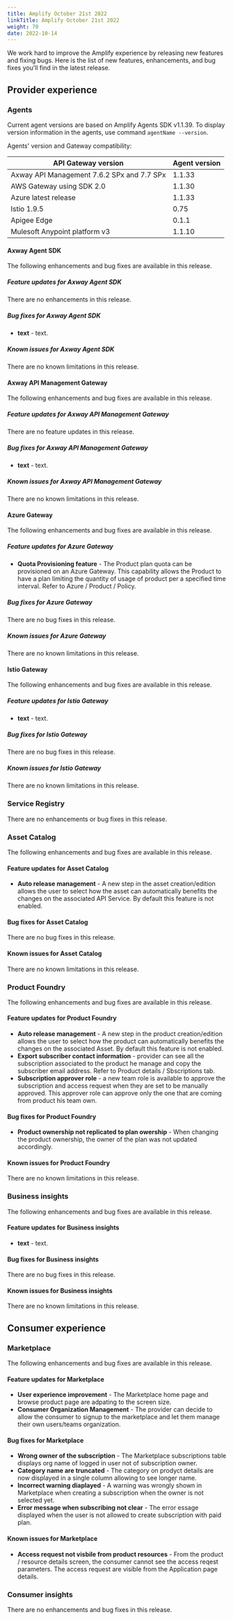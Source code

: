 ```yaml
---
title: Amplify October 21st 2022
linkTitle: Amplify October 21st 2022
weight: 70
date: 2022-10-14
---
```

We work hard to improve the Amplify experience by releasing new features and fixing bugs. Here is the list of new features, enhancements, and bug fixes you’ll find in the latest release.

## Provider experience

### Agents

Current agent versions are based on Amplify Agents SDK v1.1.39. To display version information in the agents, use command `agentName --version`.

Agents' version and Gateway compatibility:

| API Gateway version                        | Agent version|
|--------------------------------------------|--------------|
| Axway API Management 7.6.2 SPx and 7.7 SPx | 1.1.33       |
| AWS Gateway using SDK 2.0                  | 1.1.30       |
| Azure latest release                       | 1.1.33       |
| Istio 1.9.5                                | 0.75         |
| Apigee Edge                                | 0.1.1        |
| Mulesoft Anypoint platform v3              | 1.1.10       |

#### Axway Agent SDK

The following enhancements and bug fixes are available in this release.

##### Feature updates for Axway Agent SDK

There are no enhancements in this release.

##### Bug fixes for Axway Agent SDK

* **text** - text.

##### Known issues for Axway Agent SDK

There are no known limitations in this release.

#### Axway API Management Gateway

The following enhancements and bug fixes are available in this release.

##### Feature updates for Axway API Management Gateway

There are no feature updates in this release.

##### Bug fixes for Axway API Management Gateway

* **text** - text.

##### Known issues for Axway API Management Gateway

There are no known limitations in this release.

#### Azure Gateway

The following enhancements and bug fixes are available in this release.

##### Feature updates for Azure Gateway

* **Quota Provisioning feature** - The Product plan quota can be provisioned on an Azure Gateway. This capability allows the Product to have a plan limiting the quantity of usage of product per a specified time interval. Refer to Azure / Product / Policy.

##### Bug fixes for Azure Gateway

There are no bug fixes in this release.

##### Known issues for Azure Gateway

There are no known limitations in this release.

#### Istio Gateway

The following enhancements and bug fixes are available in this release.

##### Feature updates for Istio Gateway

* **text** - text.

##### Bug fixes for Istio Gateway

There are no bug fixes in this release.

##### Known issues for Istio Gateway

There are no known limitations in this release.

### Service Registry

There are no enhancements or bug fixes in this release.

### Asset Catalog

The following enhancements and bug fixes are available in this release.

#### Feature updates for Asset Catalog

* **Auto release management** - A new step in the asset creation/edition allows the user to select how the asset can automatically benefits the changes on the associated API Service. By default this feature is not enabled.

#### Bug fixes for Asset Catalog

There are no bug fixes in this release.

#### Known issues for Asset Catalog

There are no known limitations in this release.

### Product Foundry

The following enhancements and bug fixes are available in this release.

#### Feature updates for Product Foundry

* **Auto release management** - A new step in the product creation/edition allows the user to select how the product can automatically benefits the changes on the associated Asset. By default this feature is not enabled.
* **Export subscriber contact information** - provider can see all the subscription associated to the product he manage and copy the subscriber email address.  Refer to Product details / Sbscriptions tab.
* **Subscription approver role** - a new team role is available to approve the subscription and access request when they are set to be manually approved. This approver role can approve only the one that are coming from product his team own.

#### Bug fixes for Product Foundry

* **Product ownership not replicated to plan owership** - When changing the product ownership, the owner of the plan was not updated accordingly.

#### Known issues for Product Foundry

There are no known limitations in this release.

### Business insights

The following enhancements and bug fixes are available in this release.

#### Feature updates for Business insights

* **text** - text.

#### Bug fixes for Business insights

There are no bug fixes in this release.

#### Known issues for Business insights

There are no known limitations in this release.

## Consumer experience

### Marketplace

The following enhancements and bug fixes are available in this release.

#### Feature updates for Marketplace

* **User experience improvement** - The Marketplace home page and browse product page are adpating to the screen size.
* **Consumer Organization Management** - The provider can decide to allow the consumer to signup to the marketplace and let them manage their own users/teams organization.

#### Bug fixes for Marketplace

* **Wrong owner of the subscription** - The Marketplace subscriptions table displays org name of logged in user not of subscription owner.
* **Category name are truncated** - The category on prodyct details are now displayed in a single column allowing to see longer name.
* **Incorrect warning diaplayed** - A warning was wrongly shown in Marketplace when creating a subscription when the owner is not selected yet.
* **Error message when subscribing not clear** - The error essage displayed when the user is not allowed to create subscription with paid plan.

#### Known issues for Marketplace

* **Access request not visbile from product resources** - From the product / resource details screen, the consumer cannot see the access reqest parameters. The access request are visible from the Application page details.

### Consumer insights

There are no enhancements and bug fixes in this release.
